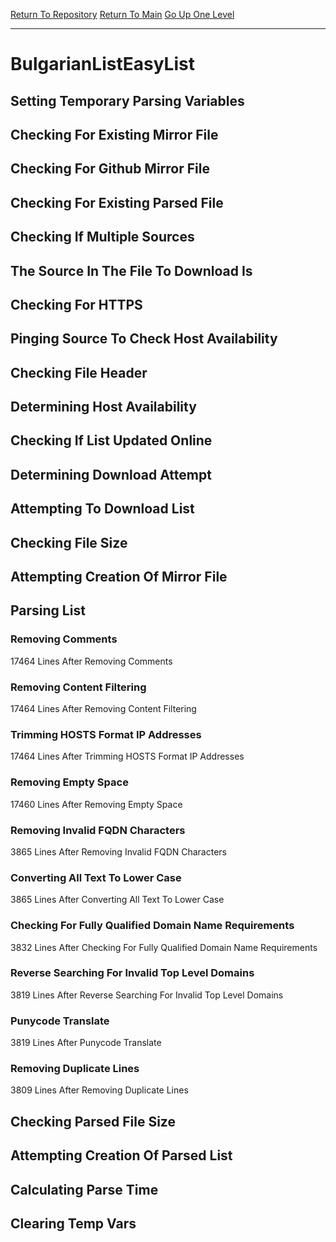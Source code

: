 [Return To Repository](https://github.com/bast69/piholeparser/)
[Return To Main](https://github.com/bast69/piholeparser/blob/master/RecentRunLogs/Mainlog.md)
[Go Up One Level](https://github.com/bast69/piholeparser/blob/master/RecentRunLogs/TopLevelScripts/30-Processing-External-Blacklists.md)
____________________________________
# BulgarianListEasyList
## Setting Temporary Parsing Variables
## Checking For Existing Mirror File
## Checking For Github Mirror File
## Checking For Existing Parsed File
## Checking If Multiple Sources
## The Source In The File To Download Is
## Checking For HTTPS
## Pinging Source To Check Host Availability
## Checking File Header
## Determining Host Availability
## Checking If List Updated Online
## Determining Download Attempt
## Attempting To Download List
## Checking File Size
## Attempting Creation Of Mirror File
## Parsing List
### Removing Comments
17464 Lines After Removing Comments
### Removing Content Filtering
17464 Lines After Removing Content Filtering
### Trimming HOSTS Format IP Addresses
17464 Lines After Trimming HOSTS Format IP Addresses
### Removing Empty Space
17460 Lines After Removing Empty Space
### Removing Invalid FQDN Characters
3865 Lines After Removing Invalid FQDN Characters
### Converting All Text To Lower Case
3865 Lines After Converting All Text To Lower Case
### Checking For Fully Qualified Domain Name Requirements
3832 Lines After Checking For Fully Qualified Domain Name Requirements
### Reverse Searching For Invalid Top Level Domains
3819 Lines After Reverse Searching For Invalid Top Level Domains
### Punycode Translate
3819 Lines After Punycode Translate
### Removing Duplicate Lines
3809 Lines After Removing Duplicate Lines
## Checking Parsed File Size
## Attempting Creation Of Parsed List
## Calculating Parse Time
## Clearing Temp Vars

